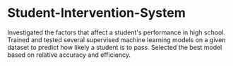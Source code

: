 # Student-Intervention-System
Investigated the factors that affect a student's performance in high school. Trained and tested several supervised machine learning models on a given dataset to predict how likely a student is to pass. Selected the best model based on relative accuracy and efficiency.
